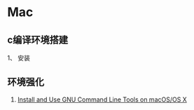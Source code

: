 # Mac 


## c编译环境搭建
1、 安装


## 环境强化

1. [Install and Use GNU Command Line Tools on macOS/OS X](https://www.topbug.net/blog/2013/04/14/install-and-use-gnu-command-line-tools-in-mac-os-x/)


